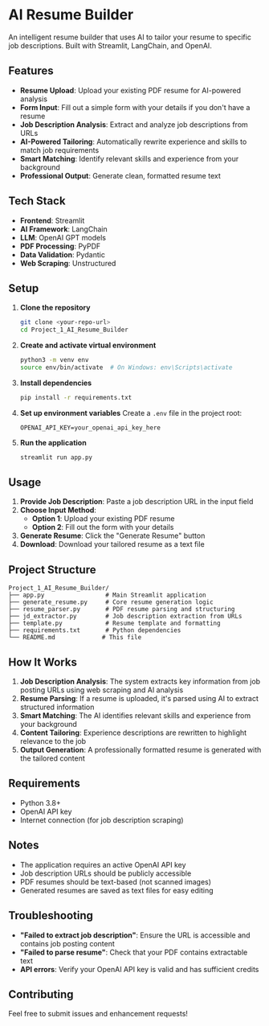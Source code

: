 # AI Resume Builder

An intelligent resume builder that uses AI to tailor your resume to specific job descriptions. Built with Streamlit, LangChain, and OpenAI.

## Features

- **Resume Upload**: Upload your existing PDF resume for AI-powered analysis
- **Form Input**: Fill out a simple form with your details if you don't have a resume
- **Job Description Analysis**: Extract and analyze job descriptions from URLs
- **AI-Powered Tailoring**: Automatically rewrite experience and skills to match job requirements
- **Smart Matching**: Identify relevant skills and experience from your background
- **Professional Output**: Generate clean, formatted resume text

## Tech Stack

- **Frontend**: Streamlit
- **AI Framework**: LangChain
- **LLM**: OpenAI GPT models
- **PDF Processing**: PyPDF
- **Data Validation**: Pydantic
- **Web Scraping**: Unstructured

## Setup

1. **Clone the repository**
   ```bash
   git clone <your-repo-url>
   cd Project_1_AI_Resume_Builder
   ```

2. **Create and activate virtual environment**
   ```bash
   python3 -m venv env
   source env/bin/activate  # On Windows: env\Scripts\activate
   ```

3. **Install dependencies**
   ```bash
   pip install -r requirements.txt
   ```

4. **Set up environment variables**
   Create a `.env` file in the project root:
   ```env
   OPENAI_API_KEY=your_openai_api_key_here
   ```

5. **Run the application**
   ```bash
   streamlit run app.py
   ```

## Usage

1. **Provide Job Description**: Paste a job description URL in the input field
2. **Choose Input Method**:
   - **Option 1**: Upload your existing PDF resume
   - **Option 2**: Fill out the form with your details
3. **Generate Resume**: Click the "Generate Resume" button
4. **Download**: Download your tailored resume as a text file

## Project Structure

```
Project_1_AI_Resume_Builder/
├── app.py                 # Main Streamlit application
├── generate_resume.py     # Core resume generation logic
├── resume_parser.py       # PDF resume parsing and structuring
├── jd_extractor.py        # Job description extraction from URLs
├── template.py            # Resume template and formatting
├── requirements.txt       # Python dependencies
└── README.md             # This file
```

## How It Works

1. **Job Description Analysis**: The system extracts key information from job posting URLs using web scraping and AI analysis
2. **Resume Parsing**: If a resume is uploaded, it's parsed using AI to extract structured information
3. **Smart Matching**: The AI identifies relevant skills and experience from your background
4. **Content Tailoring**: Experience descriptions are rewritten to highlight relevance to the job
5. **Output Generation**: A professionally formatted resume is generated with the tailored content

## Requirements

- Python 3.8+
- OpenAI API key
- Internet connection (for job description scraping)

## Notes

- The application requires an active OpenAI API key
- Job description URLs should be publicly accessible
- PDF resumes should be text-based (not scanned images)
- Generated resumes are saved as text files for easy editing

## Troubleshooting

- **"Failed to extract job description"**: Ensure the URL is accessible and contains job posting content
- **"Failed to parse resume"**: Check that your PDF contains extractable text
- **API errors**: Verify your OpenAI API key is valid and has sufficient credits

## Contributing

Feel free to submit issues and enhancement requests!
